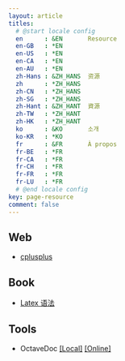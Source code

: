 ```yaml
---
layout: article
titles:
  # @start locale config
  en      : &EN       Resource
  en-GB   : *EN
  en-US   : *EN
  en-CA   : *EN
  en-AU   : *EN
  zh-Hans : &ZH_HANS  资源
  zh      : *ZH_HANS
  zh-CN   : *ZH_HANS
  zh-SG   : *ZH_HANS
  zh-Hant : &ZH_HANT  資源
  zh-TW   : *ZH_HANT
  zh-HK   : *ZH_HANT
  ko      : &KO       소개
  ko-KR   : *KO
  fr      : &FR       À propos
  fr-BE   : *FR
  fr-CA   : *FR
  fr-CH   : *FR
  fr-FR   : *FR
  fr-LU   : *FR
  # @end locale config
key: page-resource
comment: false
---
```


## Web

  - <a href="http://cplusplus.com" target="_blank">cplusplus</a>



## Book

- <a href="{{page.jsdelivr}}/resource/files/lshort-cn.pdf" target="_blank">Latex 语法</a>

## Tools

- OctaveDoc <a href="{{page.jsdelivr}}/resource/files/octave.pdf" target="_blank">[Local]</a>   [\[Online\]](https://octave.org/doc/interpreter/)

